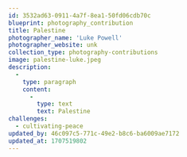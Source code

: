 ```yaml
---
id: 3532ad63-0911-4a7f-8ea1-50fd06cdb70c
blueprint: photography_contribution
title: Palestine
photographer_name: 'Luke Powell'
photographer_website: unk
collection_type: photography-contributions
image: palestine-luke.jpeg
description:
  -
    type: paragraph
    content:
      -
        type: text
        text: Palestine
challenges:
  - cultivating-peace
updated_by: 46c097c5-771c-49e2-b8c6-ba6009ae7172
updated_at: 1707519802
---
```

